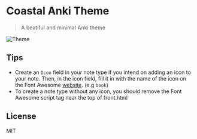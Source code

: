 # Coastal Anki Theme

> A beatiful and minimal Anki theme

![Theme](../assets/coastal.png)

## Tips
- Create an `Icon` field in your note type if you intend on adding an icon to your note. Then, in the icon field, fill it in with the name of the icon on the Font Awesome [website](https://fontawesome.com/search?s=solid%2Cbrands). (e.g `book`)
- To create a note type without any icon, you should remove the Font Awesome script tag near the top of front.html

## License

MIT
